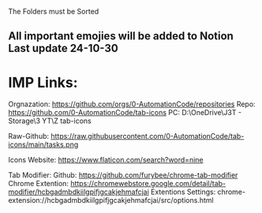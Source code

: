 The Folders must be Sorted

All important emojies will be added to Notion
Last update 24-10-30
---

# IMP Links:
Orgnazation: https://github.com/orgs/0-AutomationCode/repositories
Repo: https://github.com/0-AutomationCode/tab-icons
PC: D:\OneDrive\J3T - Storage\3 YT\Z tab-icons

Raw-Github: https://raw.githubusercontent.com/0-AutomationCode/tab-icons/main/tasks.png

Icons Website: https://www.flaticon.com/search?word=nine

Tab Modifier:
  Github: https://github.com/furybee/chrome-tab-modifier
  Chrome Extention: https://chromewebstore.google.com/detail/tab-modifier/hcbgadmbdkiilgpifjgcakjehmafcjai
  Extentions Settings: chrome-extension://hcbgadmbdkiilgpifjgcakjehmafcjai/src/options.html
